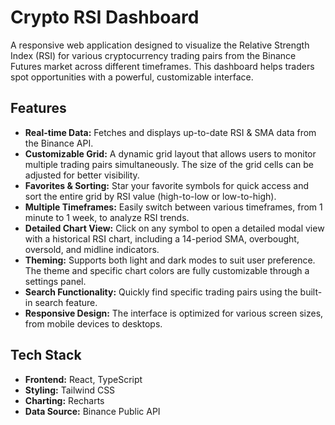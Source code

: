 # Crypto RSI Dashboard

A responsive web application designed to visualize the Relative Strength Index (RSI) for various cryptocurrency trading pairs from the Binance Futures market across different timeframes. This dashboard helps traders spot opportunities with a powerful, customizable interface.

## Features

-   **Real-time Data:** Fetches and displays up-to-date RSI & SMA data from the Binance API.
-   **Customizable Grid:** A dynamic grid layout that allows users to monitor multiple trading pairs simultaneously. The size of the grid cells can be adjusted for better visibility.
-   **Favorites & Sorting:** Star your favorite symbols for quick access and sort the entire grid by RSI value (high-to-low or low-to-high).
-   **Multiple Timeframes:** Easily switch between various timeframes, from 1 minute to 1 week, to analyze RSI trends.
-   **Detailed Chart View:** Click on any symbol to open a detailed modal view with a historical RSI chart, including a 14-period SMA, overbought, oversold, and midline indicators.
-   **Theming:** Supports both light and dark modes to suit user preference. The theme and specific chart colors are fully customizable through a settings panel.
-   **Search Functionality:** Quickly find specific trading pairs using the built-in search feature.
-   **Responsive Design:** The interface is optimized for various screen sizes, from mobile devices to desktops.

## Tech Stack

-   **Frontend:** React, TypeScript
-   **Styling:** Tailwind CSS
-   **Charting:** Recharts
-   **Data Source:** Binance Public API